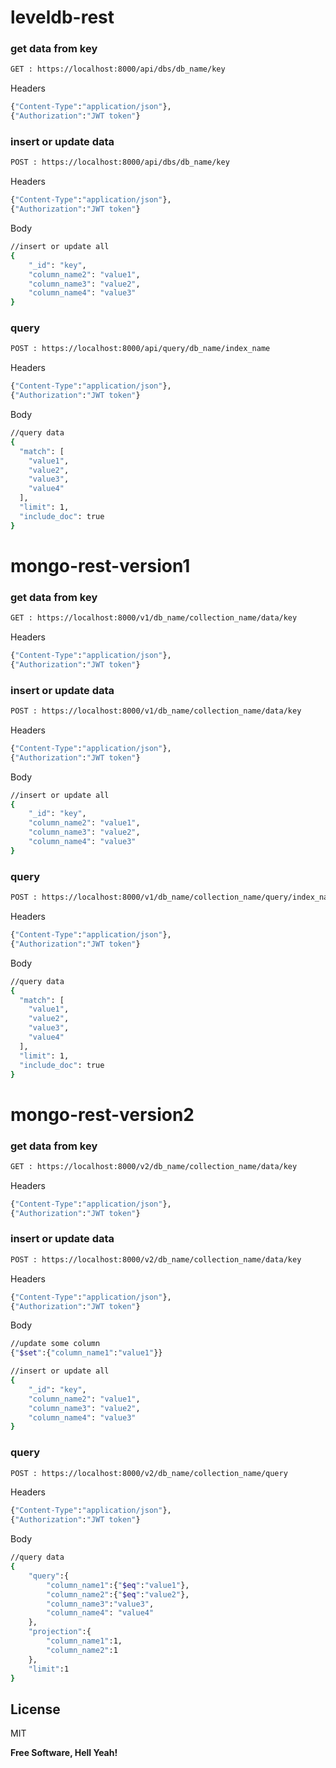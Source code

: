 # leveldb-rest

### get data from key
```sh
GET : https://localhost:8000/api/dbs/db_name/key
```
Headers
```sh
{"Content-Type":"application/json"},
{"Authorization":"JWT token"}
```
### insert or update data
```sh
POST : https://localhost:8000/api/dbs/db_name/key
```
Headers
```sh
{"Content-Type":"application/json"},
{"Authorization":"JWT token"}
```
Body
```sh
//insert or update all
{
    "_id": "key",
    "column_name2": "value1",
    "column_name3": "value2",
    "column_name4": "value3"
}
```
### query
```sh
POST : https://localhost:8000/api/query/db_name/index_name
```
Headers
```sh
{"Content-Type":"application/json"},
{"Authorization":"JWT token"}
```
Body
```sh
//query data 
{
  "match": [
    "value1",
    "value2",
    "value3",
    "value4"
  ],
  "limit": 1,
  "include_doc": true
}
```
# mongo-rest-version1

### get data from key
```sh
GET : https://localhost:8000/v1/db_name/collection_name/data/key
```
Headers
```sh
{"Content-Type":"application/json"},
{"Authorization":"JWT token"}
```
### insert or update data
```sh
POST : https://localhost:8000/v1/db_name/collection_name/data/key
```
Headers
```sh
{"Content-Type":"application/json"},
{"Authorization":"JWT token"}
```
Body
```sh
//insert or update all
{
    "_id": "key",
    "column_name2": "value1",
    "column_name3": "value2",
    "column_name4": "value3"
}
```
### query
```sh
POST : https://localhost:8000/v1/db_name/collection_name/query/index_name
```
Headers
```sh
{"Content-Type":"application/json"},
{"Authorization":"JWT token"}
```
Body
```sh
//query data 
{
  "match": [
    "value1",
    "value2",
    "value3",
    "value4"
  ],
  "limit": 1,
  "include_doc": true
}
```

# mongo-rest-version2

### get data from key
```sh
GET : https://localhost:8000/v2/db_name/collection_name/data/key
```
Headers
```sh
{"Content-Type":"application/json"},
{"Authorization":"JWT token"}
```

### insert or update data
```sh
POST : https://localhost:8000/v2/db_name/collection_name/data/key
```
Headers
```sh
{"Content-Type":"application/json"},
{"Authorization":"JWT token"}
```
Body
```sh
//update some column
{"$set":{"column_name1":"value1"}}

//insert or update all
{
    "_id": "key",
    "column_name2": "value1",
    "column_name3": "value2",
    "column_name4": "value3"
}
```

### query
```sh
POST : https://localhost:8000/v2/db_name/collection_name/query
```
Headers
```sh
{"Content-Type":"application/json"},
{"Authorization":"JWT token"}
```
Body
```sh
//query data 
{
	"query":{
		"column_name1":{"$eq":"value1"},
		"column_name2":{"$eq":"value2"},
		"column_name3":"value3",
		"column_name4": "value4"
	},
	"projection":{
		"column_name1":1,
		"column_name2":1
	},
	"limit":1
}
```

License
----

MIT


**Free Software, Hell Yeah!**

[//]: # (These are reference links used in the body of this note and get stripped out when the markdown processor does its job. There is no need to format nicely because it shouldn't be seen. Thanks SO - http://stackoverflow.com/questions/4823468/store-comments-in-markdown-syntax)


   [dill]: <https://github.com/joemccann/dillinger>
   [git-repo-url]: <https://github.com/joemccann/dillinger.git>
   [john gruber]: <http://daringfireball.net>
   [df1]: <http://daringfireball.net/projects/markdown/>
   [markdown-it]: <https://github.com/markdown-it/markdown-it>
   [Ace Editor]: <http://ace.ajax.org>
   [node.js]: <http://nodejs.org>
   [Twitter Bootstrap]: <http://twitter.github.com/bootstrap/>
   [jQuery]: <http://jquery.com>
   [@tjholowaychuk]: <http://twitter.com/tjholowaychuk>
   [express]: <http://expressjs.com>
   [AngularJS]: <http://angularjs.org>
   [Gulp]: <http://gulpjs.com>

   [PlDb]: <https://github.com/joemccann/dillinger/tree/master/plugins/dropbox/README.md>
   [PlGh]: <https://github.com/joemccann/dillinger/tree/master/plugins/github/README.md>
   [PlGd]: <https://github.com/joemccann/dillinger/tree/master/plugins/googledrive/README.md>
   [PlOd]: <https://github.com/joemccann/dillinger/tree/master/plugins/onedrive/README.md>
   [PlMe]: <https://github.com/joemccann/dillinger/tree/master/plugins/medium/README.md>
   [PlGa]: <https://github.com/RahulHP/dillinger/blob/master/plugins/googleanalytics/README.md>
